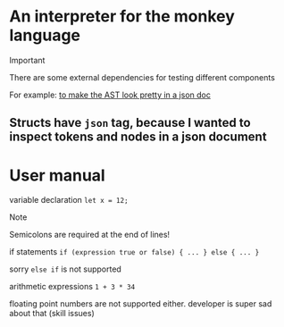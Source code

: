 # An interpreter for the monkey language


> [!IMPORTANT]
> There are some external dependencies for testing different components

For example:
[to make the AST look pretty in a json doc](https://github.com/tidwall/pretty) 


## Structs have `json` tag, because **I** wanted to inspect tokens and nodes in a json document



# User manual

variable declaration
`let x = 12;`
> [!NOTE]
> Semicolons are required at the end of lines! 

if statements
`if (expression true or false) {
    ...
} else {
    ...
}`

sorry `else if` is not supported

arithmetic expressions
`1 + 3 * 34`

floating point numbers are not supported either.
developer is super sad about that (skill issues)
